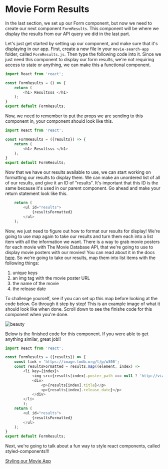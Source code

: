 # Movie Form Results

In the last section, we set up our Form component, but now we need to create our next component `FormResults`. This component will be where we display the results from our API query we did in the last part. 

Let's just get started by setting up our component, and make sure that it's displaying in our app. First, create a new file in your `movie-search-app` folder, called `FormResults.js`. Then type the following code into it. Since we just need this component to display our form results, we're not requiring access to state or anything, we can make this a functional component.

```js
import React from 'react';

const FormResults = () => {
    return (
        <h1> Resultsss </h1>
    );
}
export default FormResults;
```
Now, we need to remember to put the props we are sending to this component in, your component should look like this.

```js
import React from 'react';

const FormResults = ({results}) => {
    return (
        <h1> Resultsss </h1>
    );
}
export default FormResults;
```

Now that we have our results available to use, we can start working on formatting our results to display them. We can make an unordered list of all of our results, and give it an ID of "results". It's important that this ID is the same because it's used in our parent component. Go ahead and make your return statement look like this.

```js
    return (
        <ul id="results">
            {resultsFormatted}
        </ul>
    );
```

Now, we just need to figure out how to format our results for display! We're going to use map again to take our results and turn them each into a list item with all the information we want. There is a way to grab movie posters for each movie with The Movie Database API, that we're going to use to display movie posters with our movies! You can read about it in the docs [here](https://developers.themoviedb.org/3/getting-started/images). So we're going to take our results, map them into list items with the following things:
1. unique keys
2. an img tag with the movie poster URL
3. the name of the movie
4. the release date

To challenge yourself, see if you can set up this map before looking at the code below. Go through it step by step! This is an example image of what it should look like when done. Scroll down to see the finishe code for this component when you're done.

![beauty](https://i.imgur.com/ysgqubA.png)






Below is the finished code for this component. If you were able to get anything similar, great job!! 

```js
import React from 'react';

const FormResults = ({results}) => {
    const link = 'https://image.tmdb.org/t/p/w300';
    const resultsFormatted = results.map((element, index) =>
        <li key={index}>
            <img src={results[index].poster_path === null ? 'http://via.placeholder.com/640x960' : `${link}${results[index].poster_path}`} alt={`${results[index].title} poster`} className="resultPoster" />
            <div>
                <p>{results[index].title}</p>
                <p>{results[index].release_date}</p>
            </div>
        </li>
        );
    return (
        <ul id="results">
            {resultsFormatted}
        </ul>
    );
}
export default FormResults;
```

Next, we're going to talk about a fun way to style react components, called styled-components!!! 

[Styling our Movie App](4.3-movie-styled-components.md)
